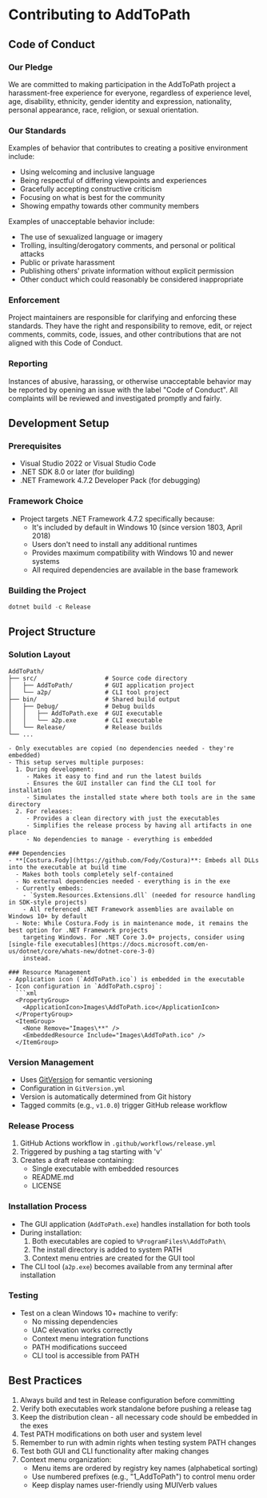 # Contributing to AddToPath

## Code of Conduct

### Our Pledge
We are committed to making participation in the AddToPath project a harassment-free experience for everyone, regardless of experience level, age, disability, ethnicity, gender identity and expression, nationality, personal appearance, race, religion, or sexual orientation.

### Our Standards
Examples of behavior that contributes to creating a positive environment include:
- Using welcoming and inclusive language
- Being respectful of differing viewpoints and experiences
- Gracefully accepting constructive criticism
- Focusing on what is best for the community
- Showing empathy towards other community members

Examples of unacceptable behavior include:
- The use of sexualized language or imagery
- Trolling, insulting/derogatory comments, and personal or political attacks
- Public or private harassment
- Publishing others' private information without explicit permission
- Other conduct which could reasonably be considered inappropriate

### Enforcement
Project maintainers are responsible for clarifying and enforcing these standards. They have the right and responsibility to remove, edit, or reject comments, commits, code, issues, and other contributions that are not aligned with this Code of Conduct.

### Reporting
Instances of abusive, harassing, or otherwise unacceptable behavior may be reported by opening an issue with the label "Code of Conduct". All complaints will be reviewed and investigated promptly and fairly.

## Development Setup

### Prerequisites
- Visual Studio 2022 or Visual Studio Code
- .NET SDK 8.0 or later (for building)
- .NET Framework 4.7.2 Developer Pack (for debugging)

### Framework Choice
- Project targets .NET Framework 4.7.2 specifically because:
  - It's included by default in Windows 10 (since version 1803, April 2018)
  - Users don't need to install any additional runtimes
  - Provides maximum compatibility with Windows 10 and newer systems
  - All required dependencies are available in the base framework

### Building the Project
```powershell
dotnet build -c Release
```

## Project Structure

### Solution Layout
```
AddToPath/
├── src/                   # Source code directory
│   ├── AddToPath/         # GUI application project
│   └── a2p/               # CLI tool project
├── bin/                   # Shared build output
│   ├── Debug/             # Debug builds
│   │   ├── AddToPath.exe  # GUI executable
│   │   └── a2p.exe        # CLI executable
│   └── Release/           # Release builds
└── ...

- Only executables are copied (no dependencies needed - they're embedded)
- This setup serves multiple purposes:
  1. During development:
     - Makes it easy to find and run the latest builds
     - Ensures the GUI installer can find the CLI tool for installation
     - Simulates the installed state where both tools are in the same directory
  2. For releases:
     - Provides a clean directory with just the executables
     - Simplifies the release process by having all artifacts in one place
     - No dependencies to manage - everything is embedded

### Dependencies
- **[Costura.Fody](https://github.com/Fody/Costura)**: Embeds all DLLs into the executable at build time
  - Makes both tools completely self-contained
  - No external dependencies needed - everything is in the exe
  - Currently embeds:
    - `System.Resources.Extensions.dll` (needed for resource handling in SDK-style projects)
    - All referenced .NET Framework assemblies are available on Windows 10+ by default
  - Note: While Costura.Fody is in maintenance mode, it remains the best option for .NET Framework projects
    targeting Windows. For .NET Core 3.0+ projects, consider using [single-file executables](https://docs.microsoft.com/en-us/dotnet/core/whats-new/dotnet-core-3-0)
    instead.

### Resource Management
- Application icon (`AddToPath.ico`) is embedded in the executable
- Icon configuration in `AddToPath.csproj`:
  ```xml
  <PropertyGroup>
    <ApplicationIcon>Images\AddToPath.ico</ApplicationIcon>
  </PropertyGroup>
  <ItemGroup>
    <None Remove="Images\**" />
    <EmbeddedResource Include="Images\AddToPath.ico" />
  </ItemGroup>
  ```

### Version Management
- Uses [GitVersion](https://github.com/GitTools/GitVersion) for semantic versioning
- Configuration in `GitVersion.yml`
- Version is automatically determined from Git history
- Tagged commits (e.g., `v1.0.0`) trigger GitHub release workflow

### Release Process
1. GitHub Actions workflow in `.github/workflows/release.yml`
2. Triggered by pushing a tag starting with 'v'
3. Creates a draft release containing:
   - Single executable with embedded resources
   - README.md
   - LICENSE

### Installation Process
- The GUI application (`AddToPath.exe`) handles installation for both tools
- During installation:
  1. Both executables are copied to `%ProgramFiles%\AddToPath\`
  2. The install directory is added to system PATH
  3. Context menu entries are created for the GUI tool
- The CLI tool (`a2p.exe`) becomes available from any terminal after installation

### Testing
- Test on a clean Windows 10+ machine to verify:
  - No missing dependencies
  - UAC elevation works correctly
  - Context menu integration functions
  - PATH modifications succeed
  - CLI tool is accessible from PATH

## Best Practices
1. Always build and test in Release configuration before committing
2. Verify both executables work standalone before pushing a release tag
3. Keep the distribution clean - all necessary code should be embedded in the exes
4. Test PATH modifications on both user and system level
5. Remember to run with admin rights when testing system PATH changes
6. Test both GUI and CLI functionality after making changes
7. Context menu organization:
   - Menu items are ordered by registry key names (alphabetical sorting)
   - Use numbered prefixes (e.g., "1_AddToPath") to control menu order
   - Keep display names user-friendly using MUIVerb values
